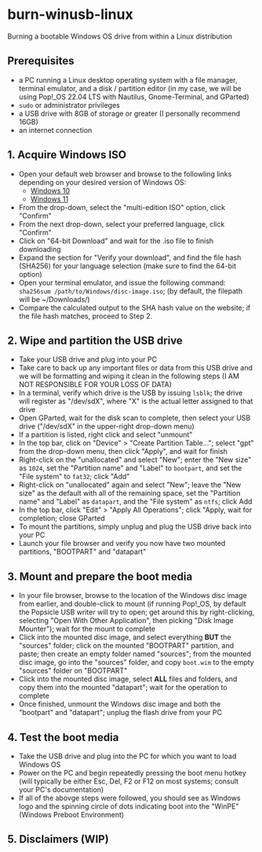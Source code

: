# burn-winusb-linux  
Burning a bootable Windows OS drive from within a Linux distribution  

## Prerequisites  
- a PC running a Linux desktop operating system with a file manager, terminal emulator, and a disk / partition editor (in my case, we will be using Pop!_OS 22.04 LTS with Nautilus, Gnome-Terminal, and GParted)  
- `sudo` or administrator privileges  
- a USB drive with 8GB of storage or greater (I personally recommend 16GB)  
- an internet connection  

## 1. Acquire Windows ISO  
- Open your default web browser and browse to the followling links depending on your desired version of Windows OS:  
  - [Windows 10](https://www.microsoft.com/en-us/software-download/windows10ISO)  
  - [Windows 11](https://www.microsoft.com/software-download/windows11)  
- From the drop-down, select the "multi-edition ISO" option, click "Confirm"  
- From the next drop-down, select your preferred language, click "Confirm"  
- Click on "64-bit Download" and wait for the .iso file to finish downloading  
- Expand the section for "Verify your download", and find the file hash (SHA256) for your language selection (make sure to find the 64-bit option)  
- Open your terminal emulator, and issue the following command: `sha256sum /path/to/Windows/disc-image.iso`; (by default, the filepath will be ~/Downloads/)  
- Compare the calculated output to the SHA hash value on the website; if the file hash matches, proceed to Step 2.

## 2. Wipe and partition the USB drive
- Take your USB drive and plug into your PC  
- Take care to back up any important files or data from this USB drive and we will be formatting and wiping it clean in the following steps (I AM NOT RESPONSIBLE FOR YOUR LOSS OF DATA)  
- In a terminal, verify which drive is the USB by issuing `lsblk`; the drive will register as "/dev/sdX", where "X" is the actual letter assigned to that drive  
- Open GParted, wait for the disk scan to complete, then select your USB drive ("/dev/sdX" in the upper-right drop-down menu)  
- If a partition is listed, right click and select "unmount"  
- In the top bar, click on "Device" > "Create Partition Table..."; select "gpt" from the drop-down menu, then click "Apply", and wait for finish  
- Right-click on the "unallocated" and select "New"; enter the "New size" as `1024`, set the "Partition name" and "Label" to `bootpart`, and set the "File system" to `fat32`; click "Add"  
- Right-click on "unallocated" again and select "New"; leave the "New size" as the default with all of the remaining space, set the "Partition name" and "Label" as `datapart`, and the "File system" as `ntfs`; click Add  
- In the top bar, click "Edit" > "Apply All Operations"; click "Apply, wait for completion; close GParted  
- To mount the partitions, simply unplug and plug the USB drive back into your PC  
- Launch your file browser and verify you now have two mounted partitions, "BOOTPART" and "datapart"

## 3. Mount and prepare the boot media
- In your file browser, browse to the location of the Windows disc image from earlier, and double-click to mount (if running Pop!_OS, by default the Popsicle USB writer will try to open; get around this by right-clicking, selecting "Open With Other Application", then picking "Disk Image Mounter"); wait for the mount to complete  
- Click into the mounted disc image, and select everything **BUT** the "sources" folder; click on the mounted "BOOTPART" partition, and paste; then create an empty folder named "sources"; from the mounted disc image, go into the "sources" folder, and copy `boot.wim` to the empty "sources" folder on "BOOTPART"  
- Click into the mounted disc image, select **ALL** files and folders, and copy them into the mounted "datapart"; wait for the operation to complete  
- Once finished, unmount the Windows disc image and both the "bootpart" and "datapart"; unplug the flash drive from your PC  

## 4. Test the boot media
- Take the USB drive and plug into the PC for which you want to load Windows OS  
- Power on the PC and begin repeatedly pressing the boot menu hotkey (will typically be either Esc, Del, F2 or F12 on most systems; consult your PC's documentation)  
- If all of the abovge steps were followed, you should see as Windows logo and the spinning circle of dots indicating boot into the "WinPE" (Windows Preboot Environment)  

## 5. Disclaimers (WIP) 
